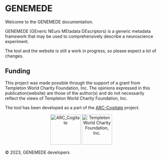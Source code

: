 # GENEMEDE

Welcome to the GENEMEDE documentation. 

GENEMEDE (GEneric NEuro MEtadata DEscriptors) is a generic metadata framework that may be used to comprehensively describe a neuroscience experiment.

The tool and the website is still a work in progress, so please expect a lot of changes.

## Funding

This project was made possible through the support of a grant from Templeton World Charity Foundation, Inc. The opinions expressed in this publication(website) are those of the author(s) and do not necessarily reflect the views of Templeton World Charity Foundation, Inc.

The tool has been developed as a part of the [ARC-Cogitate](https://arc-cogitate.com) project. 

<p  align="middle">
  <img src="/assets/cogitate_logo.png" alt="ARC_Cogitate" width="100px" height="100px" style="max-width:100%; max-height:100%" />
  <img src="/assets/TWCF_logo.png" alt="Templeton World Charity Foundation, Inc." width="100px" height="100px" style="max-width:100%; max-height:100%" /> 
</p>

© 2023, GENEMEDE developers

